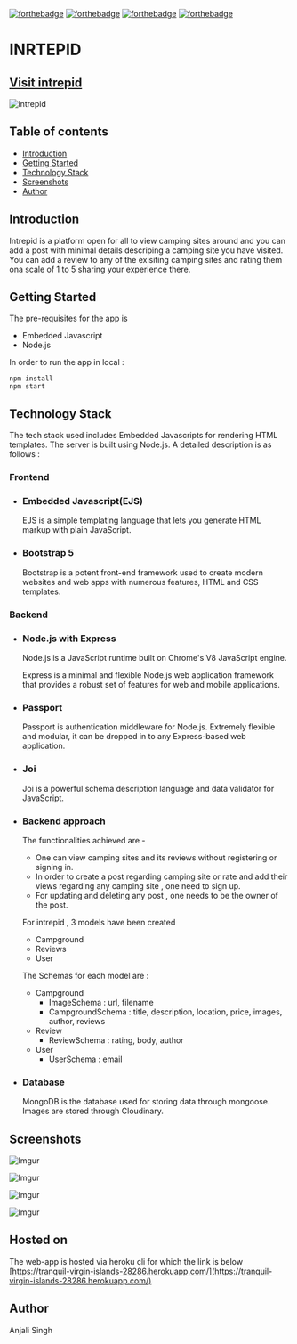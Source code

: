 
[![forthebadge](https://forthebadge.com/images/badges/uses-css.svg)](https://forthebadge.com)
[![forthebadge](https://forthebadge.com/images/badges/uses-js.svg)](https://forthebadge.com)
[![forthebadge](https://forthebadge.com/images/badges/uses-html.svg)](https://forthebadge.com)
[![forthebadge](https://forthebadge.com/images/badges/made-with-javascript.svg)](https://forthebadge.com)
# INRTEPID
## [Visit intrepid](https://tranquil-virgin-islands-28286.herokuapp.com/)


![intrepid](https://i.imgur.com/15tVfE4.png?1)

## Table of contents
- [Introduction](#introduction)
- [Getting Started](#getting-started)
- [Technology Stack](#technology-stack)
- [Screenshots](#screenshots)
- [Author](#author)

## Introduction

Intrepid is a platform open for all to view camping sites around and you can add a post with minimal details descriping a camping site you have visited. You can add a review to any of the exisiting camping sites and rating them ona scale of 1 to 5 sharing your experience there.

## Getting Started

The pre-requisites for the app is 
- Embedded Javascript
- Node.js

In order to run the app in local : 
```
npm install
npm start
```

## Technology Stack

The tech stack used includes Embedded Javascripts for rendering HTML templates. The server is built using Node.js. A detailed description is as follows :
### Frontend
- ### Embedded Javascript(EJS)
  EJS is a simple templating language that lets you generate HTML markup with plain JavaScript.

- ### Bootstrap 5
    Bootstrap is a potent front-end framework used to create modern websites and web apps with numerous features, HTML and CSS templates. 

 ### Backend
 - ### Node.js with Express
     Node.js is a JavaScript runtime built on Chrome's V8 JavaScript engine.

    Express is a minimal and flexible Node.js web application framework that provides a robust set of features for web and mobile applications.

- ### Passport
    Passport is authentication middleware for Node.js. Extremely flexible and modular, it can be dropped in to any Express-based web application.

- ### Joi
    Joi is a powerful schema description language and data validator for JavaScript.

- ### Backend approach
    The functionalities achieved are -
    - One can view camping sites and its reviews without registering or signing in.
    - In order to create a post regarding camping site or rate and add their views regarding any camping site , one need to sign up.
    - For updating and deleting any post , one needs to be the owner of the post.

    For intrepid , 3 models have been created
    - Campground
    - Reviews
    - User
    
    The Schemas for each model are : 
    - Campground
        - ImageSchema : url, filename
        - CampgroundSchema : title, description, location, price, images, author, reviews
    - Review 
        - ReviewSchema : rating, body, author
    - User
        - UserSchema : email
    
- ### Database
    MongoDB is the database used for storing data through mongoose.
    Images are stored through Cloudinary.

## Screenshots
![Imgur](https://i.imgur.com/HzVTUYA.png?1)


![Imgur](https://i.imgur.com/VzQGWIT.png?1)


![Imgur](https://i.imgur.com/W73RmTb.png?1)


![Imgur](https://i.imgur.com/kkoGOBt.png?2)

## Hosted on 
The web-app is hosted via heroku cli for which the link is below
[https://tranquil-virgin-islands-28286.herokuapp.com/](https://tranquil-virgin-islands-28286.herokuapp.com/)

## Author
Anjali Singh

